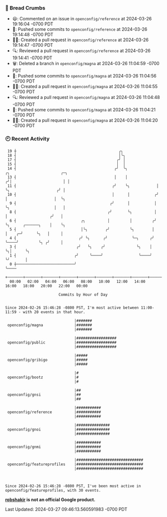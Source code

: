 ### 🍞 Bread Crumbs

 * 😃: Commented on an issue in `openconfig/reference` at 2024-03-26 19:16:04 -0700 PDT
 * 🚢: Pushed some commits to `openconfig/reference` at 2024-03-26 19:14:48 -0700 PDT
 * ✍🏼: Created a pull request in `openconfig/reference` at 2024-03-26 19:14:47 -0700 PDT
 * 🔍: Reviewed a pull request in  `openconfig/reference` at 2024-03-26 19:14:41 -0700 PDT
 * 🗑: Deleted a branch in `openconfig/magna` at 2024-03-26 11:04:59 -0700 PDT
 * 🚢: Pushed some commits to `openconfig/magna` at 2024-03-26 11:04:56 -0700 PDT
 * ✍🏼: Created a pull request in `openconfig/magna` at 2024-03-26 11:04:55 -0700 PDT
 * 🔍: Reviewed a pull request in  `openconfig/magna` at 2024-03-26 11:04:48 -0700 PDT
 * 🚢: Pushed some commits to `openconfig/magna` at 2024-03-26 11:04:21 -0700 PDT
 * ✍🏼: Created a pull request in `openconfig/magna` at 2024-03-26 11:04:20 -0700 PDT

### 🕘 Recent Activity
```
 19 ┼                                              ╭╮
 18 ┤                                              │╰╮
 17 ┤                                             ╭╯ │
 15 ┤                                             │  │
 14 ┤                                            ╭╯  ╰╮              ╭╮                       ╭─╮
 13 ┤                                            │    │             ╭╯│                       │ │
 11 ┤                                           ╭╯    ╰╮            │ ╰╮                     ╭╯ │
 10 ┤                                           │      │           ╭╯  │                     │  ╰╮
  9 ┤                                          ╭╯      │           │   ╰╮                    │   │
  8 ┤                                         ╭╯       ╰╮          │    │                   ╭╯   │
  6 ┤                             ╭╮          │         │         ╭╯    ╰╮      ╭──────╮    │    ╰╮
  5 ┤                             │╰╮        ╭╯         ╰╮        │      │    ╭─╯      ╰╮   │     │
  4 ┤                            ╭╯ ╰╮      ╭╯           ╰─╮     ╭╯      ╰────╯         ╰╮ ╭╯     │
  3 ┤                           ╭╯   ╰╮    ╭╯              ╰╮    │                       ╰╮│      ╰╮
  1 ┤                          ╭╯     ╰────╯                ╰────╯                        ╰╯       │
  0 ┼──────────────────────────╯                                                                   ╰────
    +───────+───────+───────+───────+───────+───────+───────+───────+───────+───────+───────+───────+────
  00:00   02:00   04:00   06:00   08:00   10:00   12:00   14:00   16:00   18:00   20:00   22:00   00:00   

						Commits by Hour of Day


Since 2024-02-26 15:46:28 -0800 PST, I'm most active between 11:00-11:59 - with 20 events in that hour.

```



```
                               |#######
 openconfig/magna              |#######
                               |#######

                               |##################
 openconfig/public             |##################
                               |##################

                               |#####
 openconfig/gribigo            |#####
                               |#####

                               |#
 openconfig/bootz              |#
                               |#

                               |##
 openconfig/gnsi               |##
                               |##

                               |###########
 openconfig/reference          |###########
                               |###########

                               |###############
 openconfig/gnoi               |###############
                               |###############

                               |###########
 openconfig/gnmi               |###########
                               |###########

                               |##############################
 openconfig/featureprofiles    |##############################
                               |##############################



Since 2024-02-26 15:46:28 -0800 PST, I've been most active in openconfig/featureprofiles, with 30 events.

```
**[robshakir](mailto:robjs@google.com) is not an official Google product.**  


Last Updated: 2024-03-27 09:46:13.560591983 -0700 PDT
